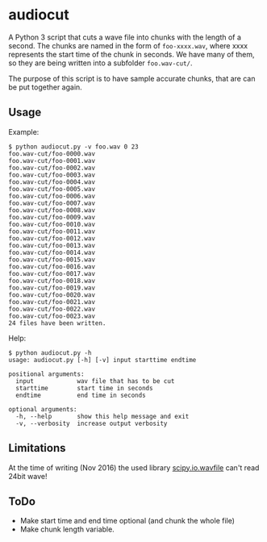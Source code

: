# audiocut
A Python 3 script that cuts a wave file into chunks with the length of a second.
The chunks are named in the form of `foo-xxxx.wav`, where xxxx represents the start time of the chunk in seconds. We have many of them, so they are being written into a subfolder `foo.wav-cut/`.

The purpose of this script is to have sample accurate chunks, that are can be put together again.

## Usage ##
Example:

    $ python audiocut.py -v foo.wav 0 23
    foo.wav-cut/foo-0000.wav
    foo.wav-cut/foo-0001.wav
    foo.wav-cut/foo-0002.wav
    foo.wav-cut/foo-0003.wav
    foo.wav-cut/foo-0004.wav
    foo.wav-cut/foo-0005.wav
    foo.wav-cut/foo-0006.wav
    foo.wav-cut/foo-0007.wav
    foo.wav-cut/foo-0008.wav
    foo.wav-cut/foo-0009.wav
    foo.wav-cut/foo-0010.wav
    foo.wav-cut/foo-0011.wav
    foo.wav-cut/foo-0012.wav
    foo.wav-cut/foo-0013.wav
    foo.wav-cut/foo-0014.wav
    foo.wav-cut/foo-0015.wav
    foo.wav-cut/foo-0016.wav
    foo.wav-cut/foo-0017.wav
    foo.wav-cut/foo-0018.wav
    foo.wav-cut/foo-0019.wav
    foo.wav-cut/foo-0020.wav
    foo.wav-cut/foo-0021.wav
    foo.wav-cut/foo-0022.wav
    foo.wav-cut/foo-0023.wav
    24 files have been written.

Help:

    $ python audiocut.py -h
    usage: audiocut.py [-h] [-v] input starttime endtime

    positional arguments:
      input            wav file that has to be cut
      starttime        start time in seconds
      endtime          end time in seconds
  
    optional arguments:
      -h, --help       show this help message and exit
      -v, --verbosity  increase output verbosity

## Limitations ##
At the time of writing (Nov 2016) the used library [scipy.io.wavfile](https://docs.scipy.org/doc/scipy/reference/generated/scipy.io.wavfile.read.html) can't read 24bit wave!

## ToDo ##
* Make start time and end time optional (and chunk the whole file)
* Make chunk length variable.
